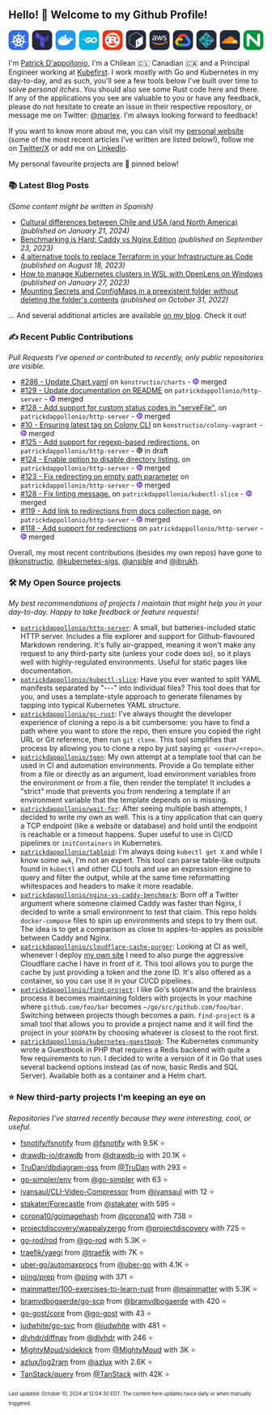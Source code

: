 <!-- DO NOT EDIT THIS FILE DIRECTLY! This file was automatically generated from the tool in this repo. -->

## Hello! 👋 Welcome to my Github Profile!

<p align="center">
  <picture>
    <source media="(prefers-color-scheme: dark)" srcset="images/icons-dark.png">
    <source media="(prefers-color-scheme: light)" srcset="images/icons-light.png">
    <img src="images/icons-dark.png" alt="technologies I use">
  </picture>
</p>

I'm [Patrick D'appollonio](https://www.patrickdap.com), I'm a Chilean 🇨🇱 Canadian 🇨🇦 and a Principal Engineer working at [Kubefirst](https://kubefirst.io). I work mostly with Go and Kubernetes in my day-to-day, and as such, you'll see a few tools below I've built over time to solve *personal itches*. You should also see some Rust code here and there. If any of the applications you see are valuable to you or have any feedback, please do not hesitate to create an issue in their respective repository, or message me on Twitter: [@marlex](https://twitter.com/marlex). I'm always looking forward to feedback!

If you want to know more about me, you can visit my [personal website](https://www.patrickdap.com) (some of the most recent articles I've written are listed below!), follow me on [Twitter/X](https://twitter.com/marlex) or add me on [LinkedIn](https://www.linkedin.com/in/patrickdappollonio/).

My personal favourite projects are 📌 pinned below!
### 📚 Latest Blog Posts

*(Some content might be written in Spanish)*


* [Cultural differences between Chile and USA (and North America)](https://www.patrickdap.com/post/cultural-differences-chile-usa/?ref=github-profile) *(published on January 21, 2024)*
* [Benchmarking is Hard: Caddy vs Nginx Edition](https://www.patrickdap.com/post/benchmarking-is-hard/?ref=github-profile) *(published on September 23, 2023)*
* [4 alternative tools to replace Terraform in your Infrastructure as Code](https://www.patrickdap.com/post/ideas-replace-terraform/?ref=github-profile) *(published on August 18, 2023)*
* [How to manage Kubernetes clusters in WSL with OpenLens on Windows](https://www.patrickdap.com/post/openlens-wsl/?ref=github-profile) *(published on January 27, 2023)*
* [Mounting Secrets and ConfigMaps in a preexistent folder without deleting the folder's contents](https://www.patrickdap.com/post/mounting-secrets-configmaps-without-deleting/?ref=github-profile) *(published on October 31, 2022)*

... And several additional articles are available [on my blog](https://www.patrickdap.com/). Check it out!
### ✍️ Recent Public Contributions

*Pull Requests I've opened or contributed to recently, only public repositories are visible.*


* [#286 - Update Chart.yaml](https://github.com/konstructio/charts/pull/286) on `konstructio/charts` - <img src="images/github-merged.png" width="12px" height="12px"> merged
* [#129 - Update documentation on README](https://github.com/patrickdappollonio/http-server/pull/129) on `patrickdappollonio/http-server` - <img src="images/github-merged.png" width="12px" height="12px"> merged
* [#128 - Add support for custom status codes in "serveFile".](https://github.com/patrickdappollonio/http-server/pull/128) on `patrickdappollonio/http-server` - <img src="images/github-merged.png" width="12px" height="12px"> merged
* [#10 - Ensuring latest tag on Colony CLI](https://github.com/konstructio/colony-vagrant/pull/10) on `konstructio/colony-vagrant` - <img src="images/github-merged.png" width="12px" height="12px"> merged
* [#125 - Add support for regexp-based redirections.](https://github.com/patrickdappollonio/http-server/pull/125) on `patrickdappollonio/http-server` - <img src="images/github-draft.png" width="12px" height="12px"> in draft
* [#124 - Enable option to disable directory listing.](https://github.com/patrickdappollonio/http-server/pull/124) on `patrickdappollonio/http-server` - <img src="images/github-merged.png" width="12px" height="12px"> merged
* [#123 - Fix redirecting on empty path parameter](https://github.com/patrickdappollonio/http-server/pull/123) on `patrickdappollonio/http-server` - <img src="images/github-merged.png" width="12px" height="12px"> merged
* [#128 - Fix linting message.](https://github.com/patrickdappollonio/kubectl-slice/pull/128) on `patrickdappollonio/kubectl-slice` - <img src="images/github-merged.png" width="12px" height="12px"> merged
* [#119 - Add link to redirections from docs collection page.](https://github.com/patrickdappollonio/http-server/pull/119) on `patrickdappollonio/http-server` - <img src="images/github-merged.png" width="12px" height="12px"> merged
* [#118 - Add support for redirections](https://github.com/patrickdappollonio/http-server/pull/118) on `patrickdappollonio/http-server` - <img src="images/github-merged.png" width="12px" height="12px"> merged

Overall, my most recent contributions (besides my own repos) have gone to 
[@konstructio](https://github.com/konstructio),
[@kubernetes-sigs](https://github.com/kubernetes-sigs),
[@ansible](https://github.com/ansible)
and [@jbrukh](https://github.com/jbrukh).
### 🛠️ My Open Source projects

*My best recommendations of projects I maintain that might help you in your day-to-day. Happy to take feedback or feature requests!*


* [`patrickdappollonio/http-server`](https://github.com/patrickdappollonio/http-server): A small, but batteries-included static HTTP server. Includes a file explorer and support for Github-flavoured Markdown rendering. It's fully air-grapped, meaning it won't make any request to any third-party site (unless your code does so), so it plays well with highly-regulated environments. Useful for static pages like documentation.
* [`patrickdappollonio/kubectl-slice`](https://github.com/patrickdappollonio/kubectl-slice): Have you ever wanted to split YAML manifests separated by "---" into individual files? This tool does that for you, and uses a template-style approach to generate filenames by tapping into typical Kubernetes YAML structure.
* [`patrickdappollonio/gc-rust`](https://github.com/patrickdappollonio/gc-rust): I've always thought the developer experience of cloning a repo is a bit cumbersome: you have to find a path where you want to store the repo, then ensure you copied the right URL or Git reference, then run `git clone`. This tool simplifies that process by allowing you to clone a repo by just saying `gc <user>/<repo>`.
* [`patrickdappollonio/tgen`](https://github.com/patrickdappollonio/tgen): My own attempt at a template tool that can be used in CI and automation environments. Provide a Go template either from a file or directly as an argument, load environment variables from the environment or from a file, then render the template! It includes a "strict" mode that prevents you from rendering a template if an environment variable that the template depends on is missing.
* [`patrickdappollonio/wait-for`](https://github.com/patrickdappollonio/wait-for): After seeing multiple bash attempts, I decided to write my own as well. This is a tiny application that can query a TCP endpoint (like a website or database) and hold until the endpoint is reachable or a timeout happens. Super useful to use in CI/CD pipelines or `initContainers` in Kubernetes.
* [`patrickdappollonio/tabloid`](https://github.com/patrickdappollonio/tabloid): I'm always doing `kubectl get X` and while I know some `awk`, I'm not an expert. This tool can parse table-like outputs found in `kubectl` and other CLI tools and use an expression engine to query and filter the output, while at the same time reformatting whitespaces and headers to make it more readable.
* [`patrickdappollonio/nginx-vs-caddy-benchmark`](https://github.com/patrickdappollonio/nginx-vs-caddy-benchmark): Born off a Twitter argument where someone claimed Caddy was faster than Nginx, I decided to write a small environment to test that claim. This repo holds `docker-compose` files to spin up environments and steps to try them out. The idea is to get a comparison as close to apples-to-apples as possible between Caddy and Nginx.
* [`patrickdappollonio/cloudflare-cache-purger`](https://github.com/patrickdappollonio/cloudflare-cache-purger): Looking at CI as well, whenever I deploy [my own site](https://www.patrickdap.com) I need to also purge the aggressive Cloudflare cache I have in front of it. This tool allows you to purge the cache by just providing a token and the zone ID. It's also offered as a container, so you can use it in your CI/CD pipelines.
* [`patrickdappollonio/find-project`](https://github.com/patrickdappollonio/find-project): I like Go's `$GOPATH` and the brainless process it becomes maintaining folders with projects in your machine where `github.com/foo/bar` becomes `~/go/src/github.com/foo/bar`. Switching between projects though becomes a pain. `find-project` is a small tool that allows you to provide a project name and it will find the project in your `$GOPATH` by choosing whatever is closest to the root first.
* [`patrickdappollonio/kubernetes-guestbook`](https://github.com/patrickdappollonio/kubernetes-guestbook): The Kubernetes community wrote a Guestbook in PHP that requires a Redis backend with quite a few requirements to run. I decided to write a version of it in Go that uses several backend options instead (as of now, basic Redis and SQL Server). Available both as a container and a Helm chart.
### ⭐ New third-party projects I'm keeping an eye on

*Repositories I've starred recently because they were interesting, cool, or useful.*


* [fsnotify/fsnotify](https://github.com/fsnotify/fsnotify) from [@fsnotify](https://github.com/fsnotify) with 9.5K ⭐️
* [drawdb-io/drawdb](https://github.com/drawdb-io/drawdb) from [@drawdb-io](https://github.com/drawdb-io) with 20.1K ⭐️
* [TruDan/dbdiagram-oss](https://github.com/TruDan/dbdiagram-oss) from [@TruDan](https://github.com/TruDan) with 293 ⭐️
* [go-simpler/env](https://github.com/go-simpler/env) from [@go-simpler](https://github.com/go-simpler) with 63 ⭐️
* [ivansaul/CLI-Video-Compressor](https://github.com/ivansaul/CLI-Video-Compressor) from [@ivansaul](https://github.com/ivansaul) with 12 ⭐️
* [stakater/Forecastle](https://github.com/stakater/Forecastle) from [@stakater](https://github.com/stakater) with 595 ⭐️
* [corona10/goimagehash](https://github.com/corona10/goimagehash) from [@corona10](https://github.com/corona10) with 738 ⭐️
* [projectdiscovery/wappalyzergo](https://github.com/projectdiscovery/wappalyzergo) from [@projectdiscovery](https://github.com/projectdiscovery) with 725 ⭐️
* [go-rod/rod](https://github.com/go-rod/rod) from [@go-rod](https://github.com/go-rod) with 5.3K ⭐️
* [traefik/yaegi](https://github.com/traefik/yaegi) from [@traefik](https://github.com/traefik) with 7K ⭐️
* [uber-go/automaxprocs](https://github.com/uber-go/automaxprocs) from [@uber-go](https://github.com/uber-go) with 4.1K ⭐️
* [pijng/prep](https://github.com/pijng/prep) from [@pijng](https://github.com/pijng) with 371 ⭐️
* [mainmatter/100-exercises-to-learn-rust](https://github.com/mainmatter/100-exercises-to-learn-rust) from [@mainmatter](https://github.com/mainmatter) with 5.3K ⭐️
* [bramvdbogaerde/go-scp](https://github.com/bramvdbogaerde/go-scp) from [@bramvdbogaerde](https://github.com/bramvdbogaerde) with 420 ⭐️
* [go-gost/core](https://github.com/go-gost/core) from [@go-gost](https://github.com/go-gost) with 43 ⭐️
* [judwhite/go-svc](https://github.com/judwhite/go-svc) from [@judwhite](https://github.com/judwhite) with 481 ⭐️
* [dlvhdr/diffnav](https://github.com/dlvhdr/diffnav) from [@dlvhdr](https://github.com/dlvhdr) with 246 ⭐️
* [MightyMoud/sidekick](https://github.com/MightyMoud/sidekick) from [@MightyMoud](https://github.com/MightyMoud) with 3K ⭐️
* [azlux/log2ram](https://github.com/azlux/log2ram) from [@azlux](https://github.com/azlux) with 2.6K ⭐️
* [TanStack/query](https://github.com/TanStack/query) from [@TanStack](https://github.com/TanStack) with 42K ⭐️

<sup><sub>Last updated: October 10, 2024 at 12:04:30 EDT. The content here updates twice daily or when manually triggered.</sup></sub>